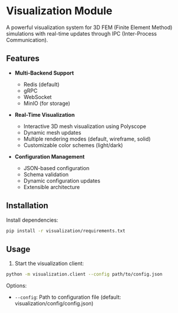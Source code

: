 # Visualization Module

A powerful visualization system for 3D FEM (Finite Element Method) simulations with real-time updates through IPC (Inter-Process Communication).

## Features

- **Multi-Backend Support**
  - Redis (default)
  - gRPC
  - WebSocket
  - MinIO (for storage)

- **Real-Time Visualization**
  - Interactive 3D mesh visualization using Polyscope
  - Dynamic mesh updates
  - Multiple rendering modes (default, wireframe, solid)
  - Customizable color schemes (light/dark)

- **Configuration Management**
  - JSON-based configuration
  - Schema validation
  - Dynamic configuration updates
  - Extensible architecture

## Installation

Install dependencies:
```bash
pip install -r visualization/requirements.txt
```

## Usage

1. Start the visualization client:
```bash
python -m visualization.client --config path/to/config.json
```

Options:
- `--config`: Path to configuration file (default: visualization/config/config.json)